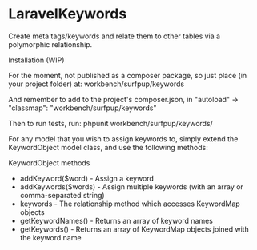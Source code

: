LaravelKeywords
===============

Create meta tags/keywords and relate them to other tables via a polymorphic relationship.

Installation (WIP)

For the moment, not published as a composer package, so just place (in your project folder) at: workbench/surfpup/keywords

And remember to add to the project's composer.json, in "autoload" -> "classmap": "workbench/surfpup/keywords"

Then to run tests, run:
	phpunit workbench/surfpup/keywords/

For any model that you wish to assign keywords to, simply extend the KeywordObject model class, and use the following methods:

KeywordObject methods
* addKeyword($word) - Assign a keyword
* addKeywords($words) - Assign multiple keywords (with an array or comma-separated string)
* keywords - The relationship method which accesses KeywordMap objects
* getKeywordNames() - Returns an array of keyword names
* getKeywords() - Returns an array of KeywordMap objects joined with the keyword name